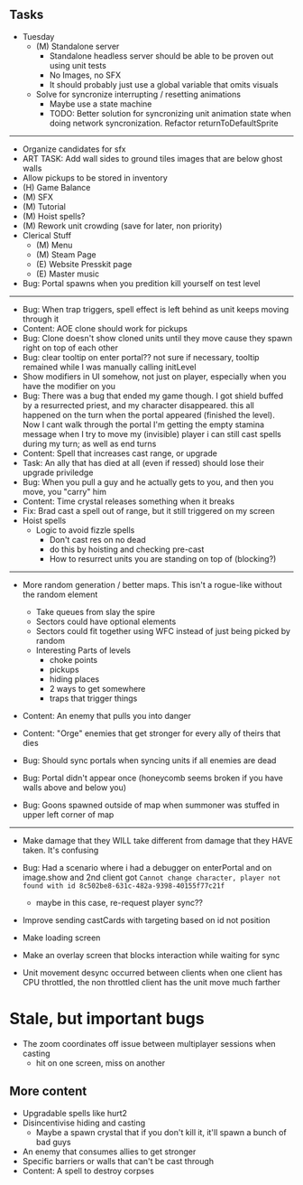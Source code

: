 
## Tasks

- Tuesday
    - (M) Standalone server
        - Standalone headless server should be able to be proven out using unit tests
        - No Images, no SFX
        - It should probably just use a global variable that omits visuals
    - Solve for syncronize interrupting / resetting animations
        - Maybe use a state machine
        - TODO: Better solution for syncronizing unit animation state when doing network syncronization.  Refactor returnToDefaultSprite
---
- Organize candidates for sfx
- ART TASK: Add wall sides to ground tiles images that are below ghost walls
- Allow pickups to be stored in inventory
- (H) Game Balance
- (M) SFX
- (M) Tutorial
- (M) Hoist spells?
- (M) Rework unit crowding (save for later, non priority)
- Clerical Stuff
    - (M) Menu
    - (M) Steam Page
    - (E) Website Presskit page
    - (E) Master music
- Bug: Portal spawns when you predition kill yourself on test level
------
- Bug: When trap triggers, spell effect is left behind as unit keeps moving through it
- Content: AOE clone should work for pickups
- Bug: Clone doesn't show cloned units until they move cause they spawn right on top of each other
- Bug: clear tooltip on enter portal?? not sure if necessary, tooltip remained while I was manually calling initLevel
- Show modifiers in UI somehow, not just on player, especially when you have the modifier on you
- Bug: There was a bug that ended my game though. I got shield buffed by a resurrected priest, and my character disappeared. this all happened on the turn when the portal appeared (finished the level). Now I cant walk through the portal
I'm getting the empty stamina message when I try to move my (invisible) player
i can still cast spells during my turn; as well as end turns
- Content: Spell that increases cast range, or upgrade
- Task: An ally that has died at all (even if ressed) should lose their upgrade priviledge
- Bug: When you pull a guy and he actually gets to you, and then you move, you "carry" him
- Content: Time crystal releases something when it breaks
- Fix: Brad cast a spell out of range, but it still triggered on my screen
- Hoist spells
    - Logic to avoid fizzle spells
        - Don't cast res on no dead
        - do this by hoisting and checking pre-cast
        - How to resurrect units you are standing on top of (blocking?)
---
- More random generation / better maps.  This isn't a rogue-like without the random element
    - Take queues from slay the spire
    - Sectors could have optional elements
    - Sectors could fit together using WFC instead of just being picked by random
    - Interesting Parts of levels
        - choke points
        - pickups
        - hiding places
        - 2 ways to get somewhere
        - traps that trigger things

- Content: An enemy that pulls you into danger
- Content: "Orge" enemies that get stronger for every ally of theirs that dies
- Bug: Should sync portals when syncing units if all enemies are dead
- Bug: Portal didn't appear once (honeycomb seems broken if you have walls above and below you)
- Bug: Goons spawned outside of map when summoner was stuffed in upper left corner of map

---
- Make damage that they WILL take different from damage that they HAVE taken.  It's confusing

- Bug: Had a scenario where i had a debugger on enterPortal and on image.show
and 2nd client got `Cannot change character, player not found with id 8c502be8-631c-482a-9398-40155f77c21f`
    - maybe in this case, re-request player sync??
- Improve sending castCards with targeting based on id not position
- Make loading screen
- Make an overlay screen that blocks interaction while waiting for sync
- Unit movement desync occurred between clients when one client has CPU throttled, the non throttled client has the unit move much farther

# Stale, but important bugs

- The zoom coordinates off issue between multiplayer sessions when casting
    - hit on one screen, miss on another


## More content
- Upgradable spells like hurt2
- Disincentivise hiding and casting
    - Maybe a spawn crystal that if you don't kill it, it'll spawn a bunch of bad guys
- An enemy that consumes allies to get stronger
- Specific barriers or walls that can't be cast through
- Content: A spell to destroy corpses